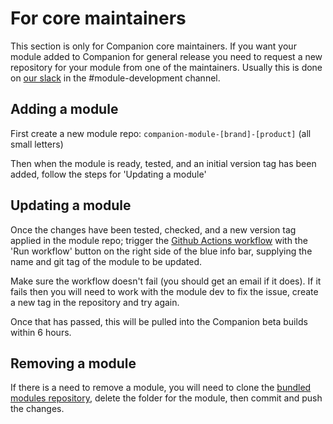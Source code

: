 # For core maintainers

This section is only for Companion core maintainers. If you want your module added to Companion for general release you need to request a new repository for your module from one of the maintainers. Usually this is done on [our slack](https://bitfocus.io/api/slackinvite) in the #module-development channel.

## Adding a module

First create a new module repo: `companion-module-[brand]-[product]` (all small letters)

Then when the module is ready, tested, and an initial version tag has been added, follow the steps for 'Updating a module'

## Updating a module

Once the changes have been tested, checked, and a new version tag applied in the module repo; trigger the [Github Actions workflow](https://github.com/bitfocus/companion-bundled-modules/actions/workflows/update-module.yml) with the 'Run workflow' button on the right side of the blue info bar, supplying the name and git tag of the module to be updated.

Make sure the workflow doesn't fail (you should get an email if it does). If it fails then you will need to work with the module dev to fix the issue, create a new tag in the repository and try again.

Once that has passed, this will be pulled into the Companion beta builds within 6 hours.

## Removing a module

If there is a need to remove a module, you will need to clone the [bundled modules repository](https://github.com/bitfocus/companion-bundled-modules), delete the folder for the module, then commit and push the changes.
